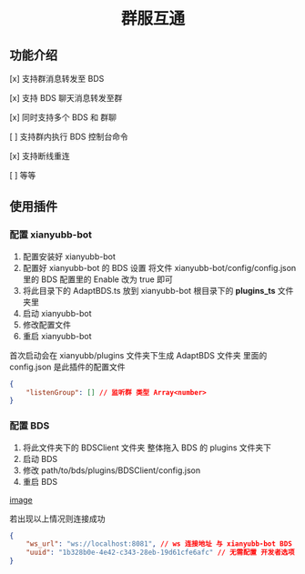 # <center> 群服互通

## 功能介绍

[x] 支持群消息转发至 BDS

[x] 支持 BDS 聊天消息转发至群

[x] 同时支持多个 BDS 和 群聊

[ ] 支持群内执行 BDS 控制台命令

[x] 支持断线重连

[ ] 等等

## 使用插件

### 配置 xianyubb-bot

1. 配置安装好 xianyubb-bot
2. 配置好 xianyubb-bot 的 BDS 设置 将文件 xianyubb-bot/config/config.json 里的 BDS 配置里的 Enable 改为 true 即可
3. 将此目录下的 AdaptBDS.ts 放到 xianyubb-bot 根目录下的 **plugins_ts** 文件夹里
4. 启动 xianyubb-bot
5. 修改配置文件
6. 重启 xianyubb-bot

首次启动会在 xianyubb/plugins 文件夹下生成 AdaptBDS 文件夹 里面的 config.json 是此插件的配置文件

```json
{
    "listenGroup": [] // 监听群 类型 Array<number>
}
```

### 配置 BDS

1. 将此文件夹下的 BDSClient 文件夹 整体拖入 BDS 的 plugins 文件夹下
2. 启动 BDS
3. 修改 path/to/bds/plugins/BDSClient/config.json
4. 重启 BDS

[image](./image.png)

若出现以上情况则连接成功

```json
{
    "ws_url": "ws://localhost:8081", // ws 连接地址 与 xianyubb-bot BDS 配置项的端口一致
    "uuid": "1b328b0e-4e42-c343-28eb-19d61cfe6afc" // 无需配置 开发者选项
}
```
